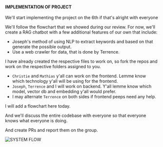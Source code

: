 #### IMPLEMENTATION OF PROJECT  
We'll start implementing the project on the 6th if that's alright with everyone 

We'll follow the flowchart that we showed during our review.
For now, we'll create a RAG chatbot with a few additional features of our own that include:
- Joseph's method of using NLP to extract keywords and based on that generate the possible output.
- Use a web crawler for data, that is done by Terrence.

I have already created the respective files to work on, so fork the repos and work on the respective folders assigned to you.
- `Christie` and `Mathias` y'all can work on the frontend. Lemme know which technology y'all will be using for the frontend.
- `Joseph`, `Terrence` and I will work on backend. Y'all lemme know which model, vector db and embedding y'all would prefer. 
- I may alternate `Terrence` on both sides if frontend peeps need any help.

I will add a flowchart here today. 

And we'll discuss the entire codebase with everyone so that everyone knows what everyone is doing. 

And create PRs and report them on the group.

![SYSTEM FLOW](diagram-export-4-12-2024-11_57_55-pm.png) 
